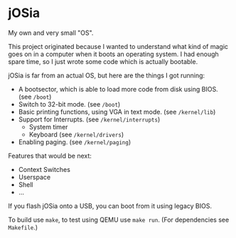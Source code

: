 # jOSia

My own and very small "OS".

This project originated because I wanted to understand what kind of magic goes
on in a computer when it boots an operating system. I had enough spare time, so
I just wrote some code which is actually bootable.

jOSia is far from an actual OS, but here are the things I got running:

- A bootsector, which is able to load more code from disk using BIOS. (see `/boot`)
- Switch to 32-bit mode. (see `/boot`)
- Basic printing functions, using VGA in text mode. (see `/kernel/lib`)
- Support for Interrupts. (see `/kernel/interrupts`)
    - System timer
    - Keyboard (see `/kernel/drivers`)
- Enabling paging. (see `/kernel/paging`)

Features that would be next:

- Context Switches
- Userspace
- Shell
- ...

If you flash jOSia onto a USB, you can boot from it using legacy BIOS.

To build use `make`, to test using QEMU use `make run`. (For dependencies see `Makefile`.)